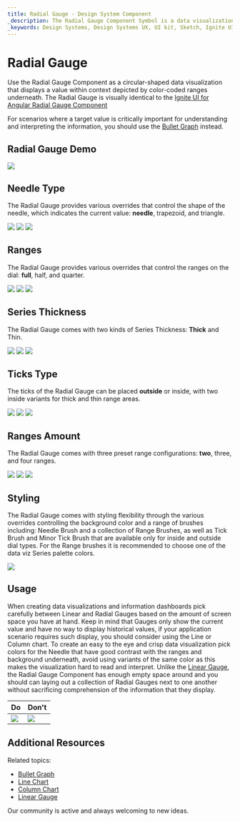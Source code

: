```yaml
---
title: Radial Gauge - Design System Component
_description: The Radial Gauge Component Symbol is a data visualization that displays a value in a certain context.
_keywords: Design Systems, Design Systems UX, UI kit, Sketch, Ignite UI for Angular, Sketch to Angular, Sketch to Angular, Angular, Angular Design System, Export code from Sketch, Design Kits for Angular, Sketch HTML, Sketch to HTML, Sketch UI kits
---
```


# Radial Gauge

Use the Radial Gauge Component as a circular-shaped data visualization that displays a value within context depicted by color-coded ranges underneath. The Radial Gauge is visually identical to the [Ignite UI for Angular Radial Gauge Component](https://www.infragistics.com/products/ignite-ui-angular/angular/components/radialgauge.html)

For scenarios where a target value is critically important for understanding and interpreting the information, you should use the [Bullet Graph](bullet-graph.md) instead.

## Radial Gauge Demo

<img class="responsive-img" src="../images/radial_gauge_three_ranges.png" srcset="../images/radial_gauge_three_ranges@2x.png 2x" />

## Needle Type

The Radial Gauge provides various overrides that control the shape of the needle, which indicates the current value: **needle**, trapezoid, and triangle.

<img class="responsive-img" src="../images/radial_gauge_three_ranges.png" srcset="../images/radial_gauge_three_ranges@2x.png 2x" />
<img class="responsive-img" src="../images/radial_gauge_trapezoid.png" srcset="../images/radial_gauge_trapezoid@2x.png 2x" />
<img class="responsive-img" src="../images/radial_gauge_triangle.png" srcset="../images/radial_gauge_triangle@2x.png 2x" />

## Ranges

The Radial Gauge provides various overrides that control the ranges on the dial: **full**, half, and quarter.

<img class="responsive-img" src="../images/radial_gauge_three_ranges.png" srcset="../images/radial_gauge_three_ranges@2x.png 2x" />
<img class="responsive-img" src="../images/radial_gauge_half.png" srcset="../images/radial_gauge_half@2x.png 2x" />
<img class="responsive-img" src="../images/radial_gauge_quarter.png" srcset="../images/radial_gauge_quarter@2x.png 2x" />

## Series Thickness

The Radial Gauge comes with two kinds of Series Thickness: **Thick** and Thin.

<img class="responsive-img" src="../images/radial_gauge_full-thin.png" srcset="../images/radial_gauge_full-thin@2x.png 2x" />
<img class="responsive-img" src="../images/radial_gauge_half-thin.png" srcset="../images/radial_gauge_half-thin@2x.png 2x" />
<img class="responsive-img" src="../images/radial_gauge_quarter-thin.png" srcset="../images/radial_gauge_quarter-thin@2x.png 2x" />

## Ticks Type

The ticks of the Radial Gauge can be placed **outside** or inside, with two inside variants for thick and thin range areas.

<img class="responsive-img" src="../images/radial_gauge_inside.png" srcset="../images/radial_gauge_inside@2x.png 2x" />
<img class="responsive-img" src="../images/radial_gauge_outside.png" srcset="../images/radial_gauge_outside@2x.png 2x" />
<img class="responsive-img" src="../images/radial_gauge_inside-2.png" srcset="../images/radial_gauge_inside-2@2x.png 2x" />

## Ranges Amount

The Radial Gauge comes with three preset range configurations: **two**, three, and four ranges.

<img class="responsive-img" src="../images/radial_gauge_two_ranges.png" srcset="../images/radial_gauge_two_ranges@2x.png 2x" />
<img class="responsive-img" src="../images/radial_gauge_three_ranges.png" srcset="../images/radial_gauge_three_ranges@2x.png 2x" />
<img class="responsive-img" src="../images/radial_gauge_four_ranges.png" srcset="../images/radial_gauge_four_ranges@2x.png 2x" />

## Styling

The Radial Gauge comes with styling flexibility through the various overrides controlling the background color and a range of brushes including: Needle Brush and a collection of Range Brushes, as well as Tick Brush and Minor Tick Brush that are available only for inside and outside dial types. For the Range brushes it is recommended to choose one of the data viz Series palette colors.

<img class="responsive-img" src="../images/radial_gauge_styling.png" srcset="../images/radial_gauge_styling@2x.png 2x" />

## Usage

When creating data visualizations and information dashboards pick carefully between Linear and Radial Gauges based on the amount of screen space you have at hand. Keep in mind that Gauges only show the current value and have no way to display historical values, if your application scenario requires such display, you should consider using the Line or Column chart.
To create an easy to the eye and crisp data visualization pick colors for the Needle that have good contrast with the ranges and background underneath, avoid using variants of the same color as this makes the visualization hard to read and interpret. Unlike the [Linear Gauge](linear-gauge.md), the Radial Gauge Component has enough empty space around and you should can laying out a collection of Radial Gauges next to one another without sacrificing comprehension of the information that they display.

| Do                                                                                 | Don't                                                                                  |
| ---------------------------------------------------------------------------------- | -------------------------------------------------------------------------------------- |
| <img class="responsive-img" src="../images/radial_gauge_do.png" srcset="../images/radial_gauge_do@2x.png 2x" /> | <img class="responsive-img" src="../images/radial_gauge_dont.png" srcset="../images/radial_gauge_dont@2x.png 2x" /> |

## Additional Resources

Related topics:

- [Bullet Graph](bullet-graph.md)
- [Line Chart](line-chart.md)
- [Column Chart](column-chart.md)
- [Linear Gauge](linear-gauge.md)
  <div class="divider--half"></div>

Our community is active and always welcoming to new ideas.
